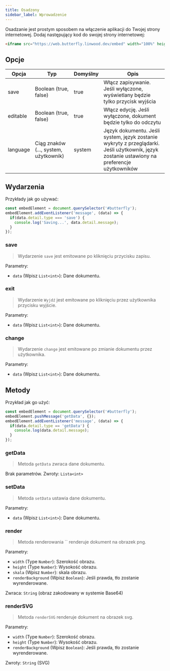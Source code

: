 ```yaml
---
title: Osadzony
sidebar_label: Wprowadzenie
---
```


Osadzanie jest prostym sposobem na włączenie aplikacji do Twojej strony internetowej. Dodaj następujący kod do swojej strony internetowej:

```html
<iframe src="https://web.butterfly.linwood.dev/embed" width="100%" height="500px" allowtransparency="true"></iframe>
```

## Opcje

| Opcja    | Typ                                   | Domyślny | Opis                                                                                                                                         |
| -------- | ------------------------------------- | -------- | -------------------------------------------------------------------------------------------------------------------------------------------- |
| save     | Boolean (true, false)                 | true     | Włącz zapisywanie. Jeśli wyłączone, wyświetlany będzie tylko przycisk wyjścia                                                                |
| editable | Boolean (true, false)                 | true     | Włącz edycję. Jeśli wyłączone, dokument będzie tylko do odczytu                                                                              |
| language | Ciąg znaków (..., system, użytkownik) | system   | Język dokumentu. Jeśli system, język zostanie wykryty z przeglądarki. Jeśli użytkownik, język zostanie ustawiony na preferencje użytkowników |

## Wydarzenia

Przykłady jak go używać:

```javascript
const embedElement = document.querySelector('#butterfly');
embedElement.addEventListener('message', (data) => {
  if(data.detail.type === 'save') {
    console.log('Saving...', data.detail.message);
  }
});
```

### save

> Wydarzenie `save` jest emitowane po kliknięciu przycisku zapisu.

Parametry:

* `data` (Wpisz `List<int>`): Dane dokumentu.

### exit

> Wydarzenie `Wyjdź` jest emitowane po kliknięciu przez użytkownika przycisku wyjście.

Parametry:

* `data` (Wpisz `List<int>`): Dane dokumentu.

### change

> Wydarzenie `change` jest emitowane po zmianie dokumentu przez użytkownika.

Parametry:

* `data` (Wpisz `List<int>`): Dane dokumentu.

## Metody

Przykład jak go użyć:

```javascript
const embedElement = document.querySelector('#butterfly');
embedElement.pushMessage('getData', {});
embedElement.addEventListener('message', (data) => {
  if(data.detail.type == 'getData') {
    console.log(data.detail.message);
  }
});
```

### getData

> Metoda `getData` zwraca dane dokumentu.

Brak parametrów. Zwroty: `Lista<int>`

### setData

> Metoda `setData` ustawia dane dokumentu.

Parametry:

* `data` (Wpisz `List<int>`): Dane dokumentu.

### render

> Metoda renderowania `` renderuje dokument na obrazek png.

Parametry:

* `width` (Type `Number`): Szerokość obrazu.
* `height` (Type `Number`): Wysokość obrazu.
* `skala` (Wpisz `Number`): skala obrazu.
* `renderBackground` (Wpisz `Boolean`): Jeśli prawda, tło zostanie wyrenderowane.

Zwraca: `String` (obraz zakodowany w systemie Base64)

### renderSVG

> Metoda `renderSVG` renderuje dokument na obrazek svg.

Parametry:

* `width` (Type `Number`): Szerokość obrazu.
* `height` (Type `Number`): Wysokość obrazu.
* `renderBackground` (Wpisz `Boolean`): Jeśli prawda, tło zostanie wyrenderowane.

Zwroty: `String` (SVG)
